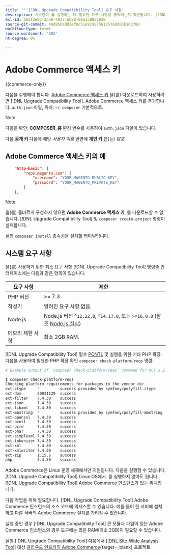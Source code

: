 ```yaml
---
title: '''[!DNL Upgrade Compatibility Tool] 요구 사항'
description: 시스템이 를 실행하는 데 필요한 요구 사항을 충족하는지 확인합니다. [!DNL Upgrade Compatibility Tool] Adobe Commerce 프로젝트에 대한 명령줄 인터페이스에서 다음을 수행합니다.
exl-id: b8af2e07-3d28-4937-bb88-b0a1c88a2938
source-git-commit: 40d850add2ef8c51e9192758135768306b163780
workflow-type: tm+mt
source-wordcount: '303'
ht-degree: 0%

---
```


# Adobe Commerce 액세스 키

{{commerce-only}}

다음을 수행해야 합니다. [Adobe Commerce 액세스 키](https://developer.adobe.com/commerce/marketplace/guides/sellers/profile-information/#access-keys) 을(를) 다운로드하여 사용하려면 [!DNL Upgrade Compatibility Tool]. Adobe Commerce 액세스 키를 추가합니다. `auth.json` 파일, 위치: `~/.composer` 기본적으로.

>[!NOTE]
>
>다음을 확인: **COMPOSER_홈** 환경 변수를 사용하여 `auth.json` 파일이 있습니다.

다음 **공개 키** 다음에 해당 _사용자 이름_ 반면에 **개인 키** 은(는) _암호_:

## Adobe Commerce 액세스 키의 예

```json
    "http-basic": {
        "repo.magento.com": {
            "username": "YOUR_MAGENTO_PUBLIC_KEY",
            "password": "YOUR_MAGENTO_PRIVATE_KEY"
        }
    },
```

>[!NOTE]
>
> 을(를) 올바르게 구성하지 않으면 **Adobe Commerce 액세스 키**, 를 다운로드할 수 없습니다. [!DNL Upgrade Compatibility Tool] 및 `composer create-project` 명령이 실패합니다.

실행 `composer install` 종속성을 설치할 터미널입니다.

## 시스템 요구 사항

을(를) 사용하기 위한 최소 요구 사항 [!DNL Upgrade Compatibility Tool] 명령줄 인터페이스에는 다음과 같은 항목이 있습니다.

| **요구 사항** | **제한** |
|----------------|-----------------|
| PHP 버전 | >= 7.3 |
| 작성기 | 알려진 요구 사항 없음. |
| Node.js | Node.js 버전 `^12.22.0`, `^14.17.0`, 또는 `>=16.0.0` (참조 [Node.js 설치](https://nodejs.org/en/learn/getting-started/how-to-install-nodejs)) |
| 메모리 제한 사항 | 최소 2GB RAM. |

[!DNL Upgrade Compatibility Tool] 필수 [PCNTL](https://www.php.net/manual/en/book.pcntl.php) 및 실행을 위한 기타 PHP 확장. 다음을 사용하여 필요한 PHP 확장 확인 `composer check-platform-reqs` 명령:

```bash
# Example output of `composer check-platform-reqs` command for UCT 2.2.6 and PHP 7.4:

$ composer check-platform-reqs
Checking platform requirements for packages in the vendor dir
ext-ctype     *         success provided by symfony/polyfill-ctype
ext-dom       20031129  success
ext-filter    7.4.30    success
ext-json      7.4.30    success
ext-libxml    7.4.30    success
ext-mbstring  *         success provided by symfony/polyfill-mbstring
ext-openssl   7.4.30    success
ext-pcntl     7.4.30    success
ext-pcre      7.4.30    success
ext-phar      7.4.30    success
ext-simplexml 7.4.30    success
ext-tokenizer 7.4.30    success
ext-xml       7.4.30    success
ext-xmlwriter 7.4.30    success
ext-zip       1.15.6    success
php           7.4.30    success
```

Adobe Commerce은 Linux 운영 체제에서만 지원됩니다. 다음을 실행할 수 있습니다. [!DNL Upgrade Compatibility Tool] Linux OS에서. 를 실행하지 않아도 됩니다. [!DNL Upgrade Compatibility Tool] Adobe Commerce 인스턴스가 있는 위치입니다.

다음 작업을 위해 필요합니다. [!DNL Upgrade Compatibility Tool] Adobe Commerce 인스턴스의 소스 코드에 액세스할 수 있습니다. 예를 들어 한 서버에 설치하고 다른 서버의 Adobe Commerce 설치를 가리킬 수 있습니다.

실행 중인 경우 [!DNL Upgrade Compatibility Tool] 큰 모듈과 파일이 있는 Adobe Commerce 인스턴스의 경우 도구에는 많은 RAM(최소 2GB)이 필요할 수 있습니다.

실행 [!DNL Upgrade Compatibility Tool] 다음에서 [[!DNL Site-Wide Analysis Tool]](https://experienceleague.adobe.com/docs/commerce-operations/upgrade-guide/upgrade-compatibility-tool/use-upgrade-compatibility-tool/integrate-analysis-tool.html) 대상 [클라우드 인프라의 Adobe Commerce](https://experienceleague.adobe.com/docs/commerce-cloud-service/user-guide/project/overview.html){target=_blank} 프로젝트.
